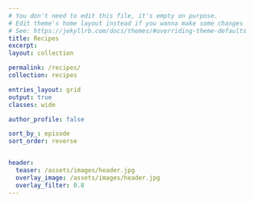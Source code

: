 ```yaml
---
# You don't need to edit this file, it's empty on purpose.
# Edit theme's home layout instead if you wanna make some changes
# See: https://jekyllrb.com/docs/themes/#overriding-theme-defaults
title: Recipes
excerpt: 
layout: collection

permalink: /recipes/
collection: recipes

entries_layout: grid
output: true
classes: wide

author_profile: false

sort_by_: episode
sort_order: reverse


header:
  teaser: /assets/images/header.jpg
  overlay_image: /assets/images/header.jpg
  overlay_filter: 0.8
---
```

